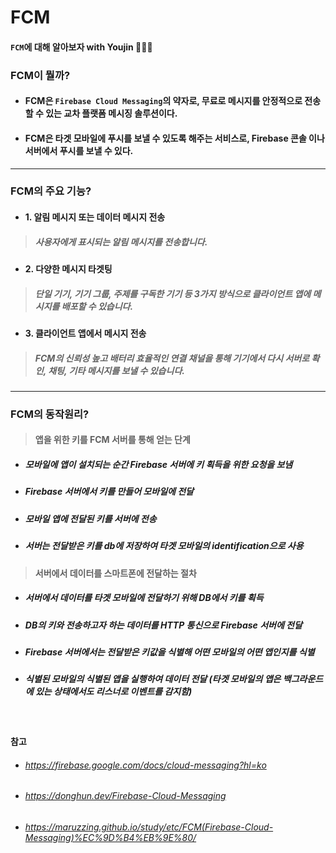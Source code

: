 # **FCM**

#### ```FCM```에 대해 알아보자 with Youjin 👩🏻‍💻

### FCM이 뭘까?
- #### FCM은 ```Firebase Cloud Messaging```의 약자로, 무료로 메시지를 안정적으로 전송할 수 있는 교차 플랫폼 메시징 솔루션이다.
- #### FCM은 타겟 모바일에 푸시를 보낼 수 있도록 해주는 서비스로, Firebase 콘솔 이나 서버에서 푸시를 보낼 수 있다.

***

### FCM의 주요 기능?
- #### 1. 알림 메시지 또는 데이터 메시지 전송
> ##### 사용자에게 표시되는 알림 메시지를 전송합니다.
- #### 2. 다양한 메시지 타겟팅
> ##### 단일 기기, 기기 그룹, 주제를 구독한 기기 등 3가지 방식으로 클라이언트 앱에 메시지를 배포할 수 있습니다.
- #### 3. 클라이언트 앱에서 메시지 전송	
> ##### FCM의 신뢰성 높고 배터리 효율적인 연결 채널을 통해 기기에서 다시 서버로 확인, 채팅, 기타 메시지를 보낼 수 있습니다.

***

### FCM의 동작원리?
> #### 앱을 위한 키를 FCM 서버를 통해 얻는 단계
- ##### 모바일에 앱이 설치되는 순간 Firebase 서버에 키 획득을 위한 요청을 보냄
- ##### Firebase 서버에서 키를 만들어 모바일에 전달
- ##### 모바일 앱에 전달된 키를 서버에 전송
- ##### 서버는 전달받은 키를 db에 저장하여 타겟 모바일의 identification으로 사용

> #### 서버에서 데이터를 스마트폰에 전달하는 절차
- ##### 서버에서 데이터를 타겟 모바일에 전달하기 위해 DB에서 키를 획득
- ##### DB의 키와 전송하고자 하는 데이터를 HTTP 통신으로 Firebase 서버에 전달
- ##### Firebase 서버에서는 전달받은 키값을 식별해 어떤 모바일의 어떤 앱인지를 식별
- ##### 식별된 모바일의 식별된 앱을 실행하여 데이터 전달 (타겟 모바일의 앱은 백그라운드에 있는 상태에서도 리스너로 이벤트를 감지함)

<br>

#### 참고
- ###### https://firebase.google.com/docs/cloud-messaging?hl=ko
- ###### https://donghun.dev/Firebase-Cloud-Messaging
- ###### https://maruzzing.github.io/study/etc/FCM(Firebase-Cloud-Messaging)%EC%9D%B4%EB%9E%80/

